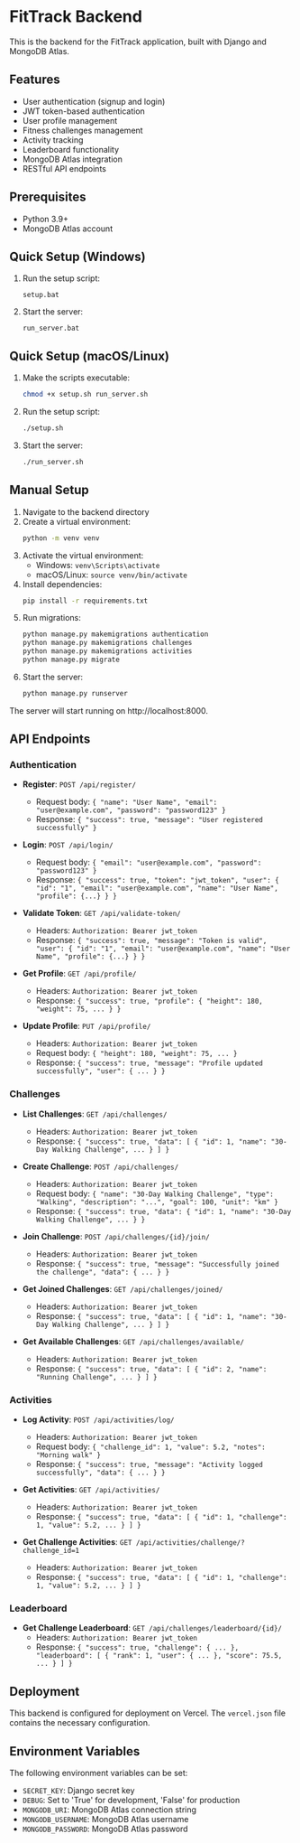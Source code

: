 # FitTrack Backend

This is the backend for the FitTrack application, built with Django and MongoDB Atlas.

## Features

- User authentication (signup and login)
- JWT token-based authentication
- User profile management
- Fitness challenges management
- Activity tracking
- Leaderboard functionality
- MongoDB Atlas integration
- RESTful API endpoints

## Prerequisites

- Python 3.9+
- MongoDB Atlas account

## Quick Setup (Windows)

1. Run the setup script:
   ```
   setup.bat
   ```

2. Start the server:
   ```
   run_server.bat
   ```

## Quick Setup (macOS/Linux)

1. Make the scripts executable:
   ```bash
   chmod +x setup.sh run_server.sh
   ```

2. Run the setup script:
   ```bash
   ./setup.sh
   ```

3. Start the server:
   ```bash
   ./run_server.sh
   ```

## Manual Setup

1. Navigate to the backend directory
2. Create a virtual environment:
   ```bash
   python -m venv venv
   ```
3. Activate the virtual environment:
   - Windows: `venv\Scripts\activate`
   - macOS/Linux: `source venv/bin/activate`
4. Install dependencies:
   ```bash
   pip install -r requirements.txt
   ```
5. Run migrations:
   ```bash
   python manage.py makemigrations authentication
   python manage.py makemigrations challenges
   python manage.py makemigrations activities
   python manage.py migrate
   ```
6. Start the server:
   ```bash
   python manage.py runserver
   ```

The server will start running on http://localhost:8000.

## API Endpoints

### Authentication

- **Register**: `POST /api/register/`
  - Request body: `{ "name": "User Name", "email": "user@example.com", "password": "password123" }`
  - Response: `{ "success": true, "message": "User registered successfully" }`

- **Login**: `POST /api/login/`
  - Request body: `{ "email": "user@example.com", "password": "password123" }`
  - Response: `{ "success": true, "token": "jwt_token", "user": { "id": "1", "email": "user@example.com", "name": "User Name", "profile": {...} } }`

- **Validate Token**: `GET /api/validate-token/`
  - Headers: `Authorization: Bearer jwt_token`
  - Response: `{ "success": true, "message": "Token is valid", "user": { "id": "1", "email": "user@example.com", "name": "User Name", "profile": {...} } }`

- **Get Profile**: `GET /api/profile/`
  - Headers: `Authorization: Bearer jwt_token`
  - Response: `{ "success": true, "profile": { "height": 180, "weight": 75, ... } }`

- **Update Profile**: `PUT /api/profile/`
  - Headers: `Authorization: Bearer jwt_token`
  - Request body: `{ "height": 180, "weight": 75, ... }`
  - Response: `{ "success": true, "message": "Profile updated successfully", "user": { ... } }`

### Challenges

- **List Challenges**: `GET /api/challenges/`
  - Headers: `Authorization: Bearer jwt_token`
  - Response: `{ "success": true, "data": [ { "id": 1, "name": "30-Day Walking Challenge", ... } ] }`

- **Create Challenge**: `POST /api/challenges/`
  - Headers: `Authorization: Bearer jwt_token`
  - Request body: `{ "name": "30-Day Walking Challenge", "type": "Walking", "description": "...", "goal": 100, "unit": "km" }`
  - Response: `{ "success": true, "data": { "id": 1, "name": "30-Day Walking Challenge", ... } }`

- **Join Challenge**: `POST /api/challenges/{id}/join/`
  - Headers: `Authorization: Bearer jwt_token`
  - Response: `{ "success": true, "message": "Successfully joined the challenge", "data": { ... } }`

- **Get Joined Challenges**: `GET /api/challenges/joined/`
  - Headers: `Authorization: Bearer jwt_token`
  - Response: `{ "success": true, "data": [ { "id": 1, "name": "30-Day Walking Challenge", ... } ] }`

- **Get Available Challenges**: `GET /api/challenges/available/`
  - Headers: `Authorization: Bearer jwt_token`
  - Response: `{ "success": true, "data": [ { "id": 2, "name": "Running Challenge", ... } ] }`

### Activities

- **Log Activity**: `POST /api/activities/log/`
  - Headers: `Authorization: Bearer jwt_token`
  - Request body: `{ "challenge_id": 1, "value": 5.2, "notes": "Morning walk" }`
  - Response: `{ "success": true, "message": "Activity logged successfully", "data": { ... } }`

- **Get Activities**: `GET /api/activities/`
  - Headers: `Authorization: Bearer jwt_token`
  - Response: `{ "success": true, "data": [ { "id": 1, "challenge": 1, "value": 5.2, ... } ] }`

- **Get Challenge Activities**: `GET /api/activities/challenge/?challenge_id=1`
  - Headers: `Authorization: Bearer jwt_token`
  - Response: `{ "success": true, "data": [ { "id": 1, "challenge": 1, "value": 5.2, ... } ] }`

### Leaderboard

- **Get Challenge Leaderboard**: `GET /api/challenges/leaderboard/{id}/`
  - Headers: `Authorization: Bearer jwt_token`
  - Response: `{ "success": true, "challenge": { ... }, "leaderboard": [ { "rank": 1, "user": { ... }, "score": 75.5, ... } ] }`

## Deployment

This backend is configured for deployment on Vercel. The `vercel.json` file contains the necessary configuration.

## Environment Variables

The following environment variables can be set:

- `SECRET_KEY`: Django secret key
- `DEBUG`: Set to 'True' for development, 'False' for production
- `MONGODB_URI`: MongoDB Atlas connection string
- `MONGODB_USERNAME`: MongoDB Atlas username
- `MONGODB_PASSWORD`: MongoDB Atlas password
